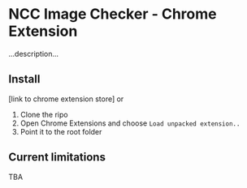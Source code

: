 # NCC Image Checker - Chrome Extension
...description...

## Install
[link to chrome extension store]
or
1. Clone the ripo
2. Open Chrome Extensions and choose `Load unpacked extension..`
3. Point it to the root folder

## Current limitations
TBA
